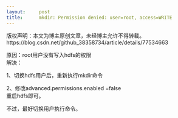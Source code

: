 ```yaml
---
layout:     post
title:      mkdir: Permission denied: user=root, access=WRITE
---
```

<div id="article_content" class="article_content clearfix csdn-tracking-statistics" data-pid="blog" data-mod="popu_307" data-dsm="post">
								<div class="article-copyright">
					版权声明：本文为博主原创文章，未经博主允许不得转载。					https://blog.csdn.net/github_38358734/article/details/77534663				</div>
								            <div id="content_views" class="markdown_views prism-atom-one-dark">
							<!-- flowchart 箭头图标 勿删 -->
							<svg xmlns="http://www.w3.org/2000/svg" style="display: none;"><path stroke-linecap="round" d="M5,0 0,2.5 5,5z" id="raphael-marker-block" style="-webkit-tap-highlight-color: rgba(0, 0, 0, 0);"></path></svg>
							<p>原因：root用户没有写入hdfs的权限 <br>
解决：</p>

<p>1、切换hdfs用户后，重新执行mkdir命令</p>

<p>2、修改advanced.permissions.enabled =false <br>
重启hdfs即可。</p>

<p>不过，最好切换用户执行命令。</p>            </div>
						<link href="https://csdnimg.cn/release/phoenix/mdeditor/markdown_views-9e5741c4b9.css" rel="stylesheet">
                </div>